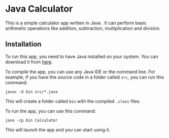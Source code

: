 # Java Calculator

This is a simple calculator app written in Java . It can perform basic arithmetic operations like addition, subtraction, multiplication and division.

## Installation

To run this app, you need to have Java installed on your system. You can download it from [here](https://www.java.com/en/download/).

To compile the app, you can use any Java IDE or the command line. For example, if you have the source code in a folder called `src`, you can run this command:

```
javac -d bin src/*.java
```

This will create a folder called `bin` with the compiled `.class` files.

To run the app, you can use this command:

```
java -cp bin Calculator
```

This will launch the app and you can start using it.


